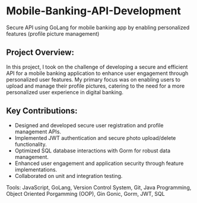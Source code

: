 # Mobile-Banking-API-Development
Secure API using GoLang for mobile banking app by enabling personalized features (profile picture management)

## Project Overview:
In this project, I took on the challenge of developing a secure and efficient API for a mobile banking application to enhance user engagement through personalized user features. My primary focus was on enabling users to upload and manage their profile pictures, catering to the need for a more personalized user experience in digital banking.

## Key Contributions:
- Designed and developed secure user registration and profile management APIs.
- Implemented JWT authentication and secure photo upload/delete functionality.
- Optimized SQL database interactions with Gorm for robust data management.
- Enhanced user engagement and application security through feature implementations.
- Collaborated on unit and integration testing.

Tools: JavaScript, GoLang, Version Control System, Git, Java Programming, Object Oriented Porgamming (OOP), Gin Gonic, Gorm, JWT, SQL
